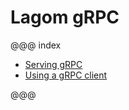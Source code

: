 # Lagom gRPC


@@@ index

 * [Serving gRPC](serving-grpc.md)
 * [Using a gRPC client](consuming-grpc.md)

@@@
